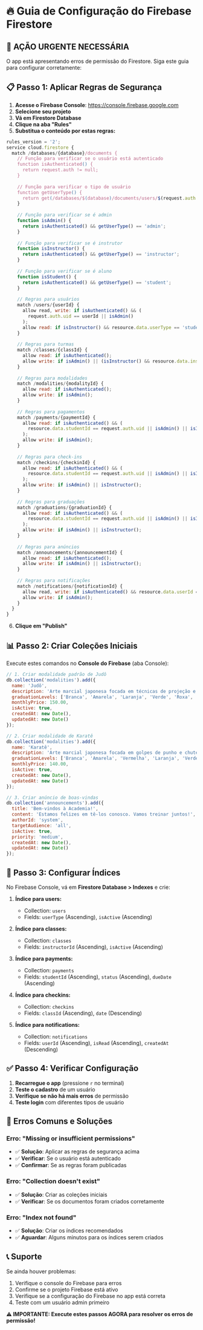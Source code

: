 # 🔥 Guia de Configuração do Firebase Firestore

## 🚨 **AÇÃO URGENTE NECESSÁRIA**

O app está apresentando erros de permissão do Firestore. Siga este guia para configurar corretamente:

## 📋 **Passo 1: Aplicar Regras de Segurança**

1. **Acesse o Firebase Console**: https://console.firebase.google.com
2. **Selecione seu projeto**
3. **Vá em Firestore Database**
4. **Clique na aba "Rules"**
5. **Substitua o conteúdo por estas regras:**

```javascript
rules_version = '2';
service cloud.firestore {
  match /databases/{database}/documents {
    // Função para verificar se o usuário está autenticado
    function isAuthenticated() {
      return request.auth != null;
    }
    
    // Função para verificar o tipo de usuário
    function getUserType() {
      return get(/databases/$(database)/documents/users/$(request.auth.uid)).data.userType;
    }
    
    // Função para verificar se é admin
    function isAdmin() {
      return isAuthenticated() && getUserType() == 'admin';
    }
    
    // Função para verificar se é instrutor
    function isInstructor() {
      return isAuthenticated() && getUserType() == 'instructor';
    }
    
    // Função para verificar se é aluno
    function isStudent() {
      return isAuthenticated() && getUserType() == 'student';
    }
    
    // Regras para usuários
    match /users/{userId} {
      allow read, write: if isAuthenticated() && (
        request.auth.uid == userId || isAdmin()
      );
      allow read: if isInstructor() && resource.data.userType == 'student';
    }
    
    // Regras para turmas
    match /classes/{classId} {
      allow read: if isAuthenticated();
      allow write: if isAdmin() || (isInstructor() && resource.data.instructorId == request.auth.uid);
    }
    
    // Regras para modalidades
    match /modalities/{modalityId} {
      allow read: if isAuthenticated();
      allow write: if isAdmin();
    }
    
    // Regras para pagamentos
    match /payments/{paymentId} {
      allow read: if isAuthenticated() && (
        resource.data.studentId == request.auth.uid || isAdmin() || isInstructor()
      );
      allow write: if isAdmin();
    }
    
    // Regras para check-ins
    match /checkins/{checkinId} {
      allow read: if isAuthenticated() && (
        resource.data.studentId == request.auth.uid || isAdmin() || isInstructor()
      );
      allow write: if isAdmin() || isInstructor();
    }
    
    // Regras para graduações
    match /graduations/{graduationId} {
      allow read: if isAuthenticated() && (
        resource.data.studentId == request.auth.uid || isAdmin() || isInstructor()
      );
      allow write: if isAdmin() || isInstructor();
    }
    
    // Regras para anúncios
    match /announcements/{announcementId} {
      allow read: if isAuthenticated();
      allow write: if isAdmin() || isInstructor();
    }
    
    // Regras para notificações
    match /notifications/{notificationId} {
      allow read, write: if isAuthenticated() && resource.data.userId == request.auth.uid;
      allow write: if isAdmin();
    }
  }
}
```

6. **Clique em "Publish"**

## 📊 **Passo 2: Criar Coleções Iniciais**

Execute estes comandos no **Console do Firebase** (aba Console):

```javascript
// 1. Criar modalidade padrão de Judô
db.collection('modalities').add({
  name: 'Judô',
  description: 'Arte marcial japonesa focada em técnicas de projeção e imobilização ',
  graduationLevels: ['Branca', 'Amarela', 'Laranja', 'Verde', 'Roxa', 'Marrom', 'Preta'],
  monthlyPrice: 150.00,
  isActive: true,
  createdAt: new Date(),
  updatedAt: new Date()
});

// 2. Criar modalidade de Karatê
db.collection('modalities').add({
  name: 'Karatê',
  description: 'Arte marcial japonesa focada em golpes de punho e chutes',
  graduationLevels: ['Branca', 'Amarela', 'Vermelha', 'Laranja', 'Verde', 'Roxa', 'Marrom', 'Preta'],
  monthlyPrice: 140.00,
  isActive: true,
  createdAt: new Date(),
  updatedAt: new Date()
});

// 3. Criar anúncio de boas-vindas
db.collection('announcements').add({
  title: 'Bem-vindos à Academia!',
  content: 'Estamos felizes em tê-los conosco. Vamos treinar juntos!',
  authorId: 'system',
  targetAudience: 'all',
  isActive: true,
  priority: 'medium',
  createdAt: new Date(),
  updatedAt: new Date()
});
```

## 🔧 **Passo 3: Configurar Índices**

No Firebase Console, vá em **Firestore Database > Indexes** e crie:

1. **Índice para users:**
   - Collection: `users`
   - Fields: `userType` (Ascending), `isActive` (Ascending)

2. **Índice para classes:**
   - Collection: `classes`
   - Fields: `instructorId` (Ascending), `isActive` (Ascending)

3. **Índice para payments:**
   - Collection: `payments`
   - Fields: `studentId` (Ascending), `status` (Ascending), `dueDate` (Ascending)

4. **Índice para checkins:**
   - Collection: `checkins`
   - Fields: `classId` (Ascending), `date` (Descending)

5. **Índice para notifications:**
   - Collection: `notifications`
   - Fields: `userId` (Ascending), `isRead` (Ascending), `createdAt` (Descending)

## ✅ **Passo 4: Verificar Configuração**

1. **Recarregue o app** (pressione `r` no terminal)
2. **Teste o cadastro** de um usuário
3. **Verifique se não há mais erros** de permissão
4. **Teste login** com diferentes tipos de usuário

## 🚨 **Erros Comuns e Soluções**

### Erro: "Missing or insufficient permissions"
- ✅ **Solução**: Aplicar as regras de segurança acima
- ✅ **Verificar**: Se o usuário está autenticado
- ✅ **Confirmar**: Se as regras foram publicadas

### Erro: "Collection doesn't exist"
- ✅ **Solução**: Criar as coleções iniciais
- ✅ **Verificar**: Se os documentos foram criados corretamente

### Erro: "Index not found"
- ✅ **Solução**: Criar os índices recomendados
- ✅ **Aguardar**: Alguns minutos para os índices serem criados

## 📞 **Suporte**

Se ainda houver problemas:
1. Verifique o console do Firebase para erros
2. Confirme se o projeto Firebase está ativo
3. Verifique se a configuração do Firebase no app está correta
4. Teste com um usuário admin primeiro

**⚠️ IMPORTANTE: Execute estes passos AGORA para resolver os erros de permissão!**
